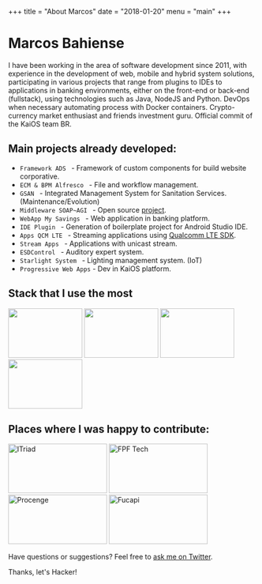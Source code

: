 +++
title = "About Marcos"
date = "2018-01-20"
menu = "main"
+++

# Marcos Bahiense

I have been working in the area of software development since 2011, with experience in the development of web, mobile and hybrid system solutions, participating in various projects that range from plugins to IDEs to applications in banking environments, either on the front-end or back-end (fullstack), using technologies such as Java, NodeJS and Python.
DevOps when necessary automating process with Docker containers.
Crypto-currency market enthusiast and friends investment guru.
Official commit of the KaiOS team BR.


## Main projects already developed:

* ```Framework ADS ``` - Framework of custom components for build website corporative.
* ```ECM & BPM Alfresco ``` - File and workflow management.
* ```GSAN ``` - Integrated Management System for Sanitation Services. (Maintenance/Evolution)
* ```Middleware SOAP~AGI ``` - Open source [project](https://github.com/mbahiense/Middleware/blob/master/README.md).
* ```WebApp My Savings ``` - Web application in banking platform.
* ```IDE Plugin ``` - Generation of boilerplate project for Android Studio IDE.
* ```Apps QCM LTE ``` - Streaming applications using [Qualcomm LTE SDK](https://www.haikudeck.com/lte-broadcast-science-and-technology-presentation-ca7d4424c4).
* ```Stream Apps ``` - Applications with unicast stream.
* ```ESDControl ``` - Auditory expert system.
* ```Starlight System ``` - Lighting management system. (IoT)
* ```Progressive Web Apps``` - Dev in KaiOS platform.

## Stack that I use the most
<div class="places-work">
<img src="/java.png" width="150" height="100">
<img src="/node.png" width="150" height="100">
<img src="/python.png" width="150" height="100">
<img src="/js.png" width="150" height="100">
</div>

## Places where I was happy to contribute:
<div class="places-work">
<img src="/itriad.jpg" width="200" height="100" title="ITriad" alt="ITriad">
<img src="/fpftech.png" width="200" height="100" title="FPF Tech" alt="FPF Tech">
<img src="/procenge.png" width="200" height="100" title="Procenge" alt="Procenge">
<img src="/fucapi.png" width="200" height="100" title="Fucapi" alt="Fucapi">
</div>

Have questions or suggestions? Feel free to [ask me on Twitter](https://twitter.com/MrBahiense).

Thanks, let's Hacker!